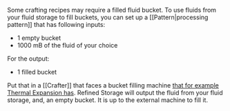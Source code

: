 Some crafting recipes may require a filled fluid bucket. To use fluids from your fluid storage to fill buckets, you can set up a [[Pattern|processing pattern]] that has following inputs:
- 1 empty bucket
- 1000 mB of the fluid of your choice

For the output:
- 1 filled bucket

Put that in a [[Crafter]] that faces a bucket filling machine [that for example Thermal Expansion has](https://teamcofh.com/docs/thermal-expansion/fluid-transposer/). Refined Storage will output the fluid from your fluid storage, and, an empty bucket. It is up to the external machine to fill it.